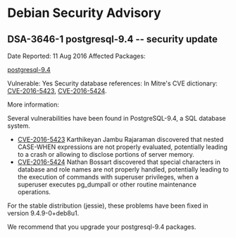 
Debian Security Advisory
========================


DSA-3646-1 postgresql-9.4 -- security update
--------------------------------------------



Date Reported:
11 Aug 2016
Affected Packages:

[postgresql-9.4](https://packages.debian.org/src:postgresql-9.4)

Vulnerable:
Yes
Security database references:
In Mitre's CVE dictionary: [CVE-2016-5423](https://security-tracker.debian.org/tracker/CVE-2016-5423), [CVE-2016-5424](https://security-tracker.debian.org/tracker/CVE-2016-5424).  

More information:

Several vulnerabilities have been found in PostgreSQL-9.4, a SQL
database system.


* [CVE-2016-5423](https://security-tracker.debian.org/tracker/CVE-2016-5423)
Karthikeyan Jambu Rajaraman discovered that nested CASE-WHEN
 expressions are not properly evaluated, potentially leading to a
 crash or allowing to disclose portions of server memory.
* [CVE-2016-5424](https://security-tracker.debian.org/tracker/CVE-2016-5424)
Nathan Bossart discovered that special characters in database and
 role names are not properly handled, potentially leading to the
 execution of commands with superuser privileges, when a superuser
 executes pg\_dumpall or other routine maintenance operations.


For the stable distribution (jessie), these problems have been fixed in
version 9.4.9-0+deb8u1.


We recommend that you upgrade your postgresql-9.4 packages.





